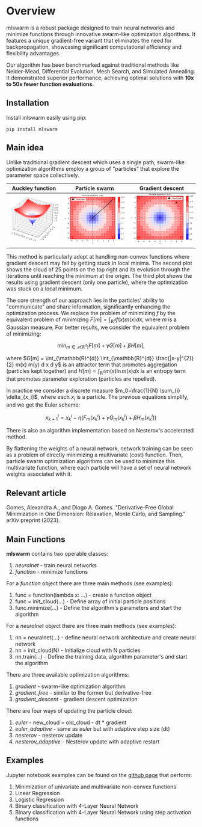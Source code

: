 # Overview

mlswarm is a robust package designed to train neural networks and minimize functions through innovative swarm-like optimization algorithms. It features a unique gradient-free variant that eliminates the need for backpropagation, showcasing significant computational efficiency and flexibility advantages.

Our algorithm has been benchmarked against traditional methods like Nelder-Mead, Differential Evolution, Mesh Search, and Simulated Annealing. It demonstrated superior performance, achieving optimal solutions with **10x to 50x fewer function evaluations**.

## Installation

Install mlswarm easily using pip:

```
pip install mlswarm
```

## Main idea

Unlike traditional gradient descent which uses a single path, swarm-like optimization algorithms employ a group of "particles" that explore the parameter space collectively. 

Auckley function          |  Particle swarm            | Gradient descent
:-------------------------:|:-------------------------:|:-------------------------:
![](https://github.com/rafaelcabral96/mlswarm/blob/master/Images/plot1.png)  |  ![](https://github.com/rafaelcabral96/mlswarm/blob/master/Images/plot2.png) |  ![](https://github.com/rafaelcabral96/mlswarm/blob/master/Images/plot3.png)

This method is particularly adept at handling non-convex functions where gradient descent may fail by getting stuck in local minima. The second plot shows the cloud of 25 points on the top right and its evolution through the iterations until reaching the minimum at the origin. The third plot shows the results using gradient descent (only one particle), where the optimization was stuck on a local minimum.

The core strength of our approach lies in the particles' ability to "communicate" and share information, significantly enhancing the optimization process.   We replace the problem of minimizing $f$ by the equivalent problem of minimizing $F[m]=\int_{\mathbb{R}^{d}} f(x) m(x) d x$, where $m$ is a Gaussian measure. For better results, we consider the equivalent problem of minimizing:

$$
\min _{m \in \mathcal{P}\left(\mathbb{R}^{d}\right)} F[m]+\gamma G[m]+\beta H[m],
$$

where $G[m] = \int_{\mathbb{R}^{d}} \int_{\mathbb{R}^{d}} \frac{|x-y|^{2}}{2} m(x) m(y) d x d y$ is an attractor term that promotes aggregation (particles kept together) and $H[m] = \int_{\mathbb{R}^{d}} m(x) \ln m(x) d x$ is an entropy term that promotes parameter exploration (particles are repelled). 

In practice we consider a discrete measure $m_0=\frac{1}{N} \sum_{i} \delta_{x_i}$, where each $x_i$ is a particle. The previous equations simplify, and we get the Euler scheme:

$$
x_{k+1}^i=x_k^i-\eta ( F_m (x_k^i)+ \gamma G_m(x_k^i)+ \beta H_m(x_k^i))
$$

There is also an algorithm implementation based on Nesterov's accelerated method.

By flattening the weights of a neural network, network training can be seen as a problem of directly minimizing a multivariate (cost) function. Then, particle swarm optimization algorithms can be used to minimize this multivariate function, where each particle will have a set of neural network weights associated with it.

## Relevant article

Gomes, Alexandra A., and Diogo A. Gomes. "Derivative-Free Global Minimization in One Dimension: Relaxation, Monte Carlo, and Sampling." arXiv preprint (2023).

## Main Functions
**mlswarm** contains two operable classes:
1. *neuralnet* - train neural networks
2. *function* - minimize functions

For a *function* object there are three main methods (see examples):
1. func = function(lambda x: ...) - create a function object 
2. func = init_cloud(...) - Define array of initial particle positions
3. func.minimize(...) - Define the algorithm's parameters and start the algorithm

For a *neuralnet* object there are three main methods (see examples):
1. nn = neuralnet(...) - define neural network architecture and create neural network
2. nn = init_cloud(N) - Initialize cloud with N particles
3. nn.train(...) - Define the training data, algorithm parameter's and start the algorithm

There are three available optimization algorithms:
1. *gradient* - swarm-like optimization algorithm
2. *gradient_free* - similar to the former but derivative-free
3. *gradient_descent* - gradient descent optimization

There are four ways of updating the particle cloud:
1. *euler* - new_cloud = old_cloud - dt * gradient
2. *euler_adaptive* - same as *euler* but with adaptive step size (dt)
3. *nesterov* - nesterov update
4. *nesterov_adaptive* - Nesterov update with adaptive restart


## Examples
Jupyter notebook examples can be found on the [github page](https://github.com/rafaelcabral96/mlswarm) that perform:
1. Minimization of univariate and multivariate non-convex functions
2. Linear Regression
3. Logistic Regression
4. Binary classification with 4-Layer Neural Network
5. Binary classification with 4-Layer Neural Network using step activation functions

